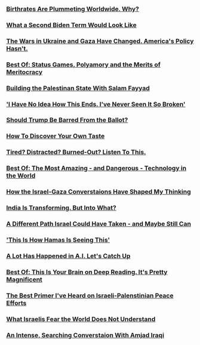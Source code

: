 ### [Birthrates Are Plummeting Worldwide. Why?](https://open.spotify.com/episode/52O59l8Ey7fe9ts7SGTK8L?si=22f56d457c4c46c1)
### [What a Second Biden Term Would Look Like](https://open.spotify.com/episode/0ZiLyguhUE7QhlsIqy2aUR?si=2f24bb6a84924e8c)
### [The Wars in Ukraine and Gaza Have Changed. America's Policy Hasn't.](https://open.spotify.com/episode/50RQDPZ4bRNK7f3pv28dec?si=e06d872af26f47f3)
### [Best Of: Status Games, Polyamory and the Merits of Meritocracy](https://open.spotify.com/episode/6sau7CSTNFdsV90VHchxLV?si=a5609e9615bf4d6e)
### [Building the Palestinan State With Salam Fayyad](https://open.spotify.com/episode/5ime0XnSTLY1fdCf74MCsD?si=8f38e227a9b34a95)
### ['I Have No Idea How This Ends. I've Never Seen It So Broken'](https://open.spotify.com/episode/4DyUuphi9bUVbinwKgxeJQ?si=ede2d676f7b74d4a)
### [Should Trump Be Barred From the Ballot?](https://open.spotify.com/episode/0qisgNBqbnir0FONSmRAg9?si=7ab75010dc8c4b19)
### [How To Discover Your Own Taste](https://open.spotify.com/episode/3JGETbaRnNqZe4gwj9QrwQ?si=2a7ee64725504baa)
### [Tired? Distracted? Burned-Out? Listen To This.](https://open.spotify.com/episode/7kRVtrjwvQlLclb456v7Hu?si=47ed7d5c3e054f57)
### [Best Of: The Most Amazing - and Dangerous - Technology in the World](https://open.spotify.com/episode/0xF2QQkrRHBqZmwT8aWeDY?si=ad1bc7c062314745)
### [How the Israel-Gaza Converstaions Have Shaped My Thinking](https://open.spotify.com/episode/4yxlqBBAjPUbbCoSm9cjNO?si=bebf3348afe34df0)
### [India Is Transforming. But Into What?](https://open.spotify.com/episode/53iY412LMGlfPf23r5FuoE?si=f9a325c5a2084810)
### [A Different Path Israel Could Have Taken - and Maybe Still Can](https://open.spotify.com/episode/4pMoxUzHu0YSblqNioYIQ1?si=0dd389f9ad3943be)
### ['This Is How Hamas Is Seeing This'](https://open.spotify.com/episode/15JREdzx7jRh0koXTxjkwg?si=5bc9c6b5defd430a)
### [A Lot Has Happened in A.I. Let's Catch Up](https://open.spotify.com/episode/0goXrZT8dTjtwUtN9f7zEc?si=14c78e45e2414e5e)
### [Best Of: This Is Your Brain on Deep Reading. It's Pretty Magnificent](https://open.spotify.com/episode/1Qx2Of2ZLyx4By71F70YAI?si=a3616cac816748cf)
### [The Best Primer I've Heard on Israeli-Palenstinian Peace Efforts](https://open.spotify.com/episode/0XCZmntodZAmClBo2uEAJG?si=988eb4c292e24988)
### [What Israelis Fear the World Does Not Understand](https://open.spotify.com/episode/1yc5gRUsmY9RqAe1sBz0vD?si=a52dd9eecdcb4951)
### [An Intense, Searching Converstaion With Amjad Iraqi](https://open.spotify.com/episode/48QkgbnsWSXrWRUBrKnAbk?si=197c21840fd74bf4)
